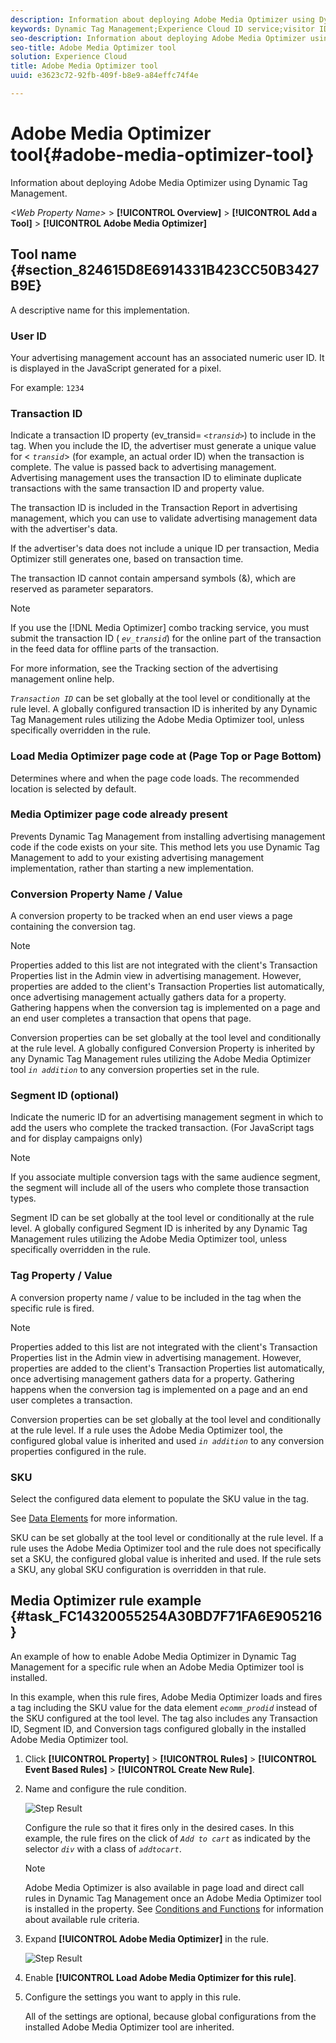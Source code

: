 ```yaml
---
description: Information about deploying Adobe Media Optimizer using Dynamic Tag Management.
keywords: Dynamic Tag Management;Experience Cloud ID service;visitor ID
seo-description: Information about deploying Adobe Media Optimizer using Dynamic Tag Management.
seo-title: Adobe Media Optimizer tool
solution: Experience Cloud
title: Adobe Media Optimizer tool
uuid: e3623c72-92fb-409f-b8e9-a84effc74f4e

---
```


# Adobe Media Optimizer tool{#adobe-media-optimizer-tool}

Information about deploying Adobe Media Optimizer using Dynamic Tag Management.

*&lt;Web Property Name&gt;* > **[!UICONTROL Overview]** > **[!UICONTROL Add a Tool]** > **[!UICONTROL Adobe Media Optimizer]**

<!-- 

<p>Values are applied to every rule using this Tool. Getting new content from Anna, she'll route to Greg/Cory then me. </p>

 -->

## Tool name {#section_824615D8E6914331B423CC50B3427B9E}

A descriptive name for this implementation.

### User ID

Your advertising management account has an associated numeric user ID. It is displayed in the JavaScript generated for a pixel.

For example: `1234`

### Transaction ID

Indicate a transaction ID property (ev_transid= *`<transid>`*) to include in the tag. When you include the ID, the advertiser must generate a unique value for < *`transid`*> (for example, an actual order ID) when the transaction is complete. The value is passed back to advertising management. Advertising management uses the transaction ID to eliminate duplicate transactions with the same transaction ID and property value.

The transaction ID is included in the Transaction Report in advertising management, which you can use to validate advertising management data with the advertiser's data.

If the advertiser's data does not include a unique ID per transaction, Media Optimizer still generates one, based on transaction time.

The transaction ID cannot contain ampersand symbols (&), which are reserved as parameter separators.

>[!NOTE]
>
>If you use the [!DNL Media Optimizer] combo tracking service, you must submit the transaction ID ( *`ev_transid`*) for the online part of the transaction in the feed data for offline parts of the transaction. 
>
>For more information, see the Tracking section of the advertising management online help.

*`Transaction ID`* can be set globally at the tool level or conditionally at the rule level. A globally configured transaction ID is inherited by any Dynamic Tag Management rules utilizing the Adobe Media Optimizer tool, unless specifically overridden in the rule.

### Load Media Optimizer page code at (Page Top or Page Bottom)

Determines where and when the page code loads. The recommended location is selected by default.

### Media Optimizer page code already present

Prevents Dynamic Tag Management from installing advertising management code if the code exists on your site. This method lets you use Dynamic Tag Management to add to your existing advertising management implementation, rather than starting a new implementation.

### Conversion Property Name / Value

A conversion property to be tracked when an end user views a page containing the conversion tag.

>[!NOTE]
>
>Properties added to this list are not integrated with the client's Transaction Properties list in the Admin view in advertising management. However, properties are added to the client's Transaction Properties list automatically, once advertising management actually gathers data for a property. Gathering happens when the conversion tag is implemented on a page and an end user completes a transaction that opens that page.

Conversion properties can be set globally at the tool level and conditionally at the rule level. A globally configured Conversion Property is inherited by any Dynamic Tag Management rules utilizing the Adobe Media Optimizer tool *`in addition`* to any conversion properties set in the rule.

### Segment ID (optional) 

Indicate the numeric ID for an advertising management segment in which to add the users who complete the tracked transaction. (For JavaScript tags and for display campaigns only)

>[!NOTE]
>
>If you associate multiple conversion tags with the same audience segment, the segment will include all of the users who complete those transaction types.

Segment ID can be set globally at the tool level or conditionally at the rule level. A globally configured Segment ID is inherited by any Dynamic Tag Management rules utilizing the Adobe Media Optimizer tool, unless specifically overridden in the rule.

### Tag Property / Value

A conversion property name / value to be included in the tag when the specific rule is fired.

>[!NOTE]
>
>Properties added to this list are not integrated with the client's Transaction Properties list in the Admin view in advertising management. However, properties are added to the client's Transaction Properties list automatically, once advertising management gathers data for a property. Gathering happens when the conversion tag is implemented on a page and an end user completes a transaction.

Conversion properties can be set globally at the tool level and conditionally at the rule level. If a rule uses the Adobe Media Optimizer tool, the configured global value is inherited and used *`in addition`* to any conversion properties configured in the rule.

### SKU

Select the configured data element to populate the SKU value in the tag.

See [Data Elements](../managing-resources/data-elements.md#concept_8A4591BD0F4241B6925D976482C43CD2) for more information.

SKU can be set globally at the tool level or conditionally at the rule level. If a rule uses the Adobe Media Optimizer tool and the rule does not specifically set a SKU, the configured global value is inherited and used. If the rule sets a SKU, any global SKU configuration is overridden in that rule. 

## Media Optimizer rule example {#task_FC14320055254A30BD7F71FA6E905216}

An example of how to enable Adobe Media Optimizer in Dynamic Tag Management for a specific rule when an Adobe Media Optimizer tool is installed. 

<!-- 

t_media_opt_rule.xml

 -->

In this example, when this rule fires, Adobe Media Optimizer loads and fires a tag including the SKU value for the data element *`ecomm_prodid`* instead of the SKU configured at the tool level. The tag also includes any Transaction ID, Segment ID, and Conversion tags configured globally in the installed Adobe Media Optimizer tool. 

1. Click **[!UICONTROL Property]** > **[!UICONTROL Rules]** > **[!UICONTROL Event Based Rules]** > **[!UICONTROL Create New Rule]**.
1. Name and configure the rule condition.

   ![Step Result](assets/rule_media_opt_01.png)

   Configure the rule so that it fires only in the desired cases. In this example, the rule fires on the click of *`Add to cart`* as indicated by the selector *`div`* with a class of *`addtocart`*.

   >[!NOTE]
   >
   >Adobe Media Optimizer is also available in page load and direct call rules in Dynamic Tag Management once an Adobe Media Optimizer tool is installed in the property. See [Conditions and Functions](../managing-resources/rules.md#section_198A5095854F415C86ABBA9165D53370) for information about available rule criteria.

1. Expand **[!UICONTROL Adobe Media Optimizer]** in the rule.

   ![Step Result](assets/rule_media_opt_02.png)

1. Enable **[!UICONTROL Load Adobe Media Optimizer for this rule]**.
1. Configure the settings you want to apply in this rule.

   All of the settings are optional, because global configurations from the installed Adobe Media Optimizer tool are inherited. 

